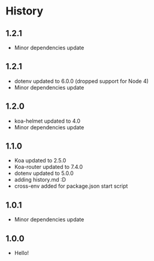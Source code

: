 # History

## 1.2.1

- Minor dependencies update

## 1.2.1

- dotenv updated to 6.0.0 (dropped support for Node 4)
- Minor dependencies update

## 1.2.0

- koa-helmet updated to 4.0
- Minor dependencies update

## 1.1.0

- Koa updated to 2.5.0
- Koa-router updated to 7.4.0
- dotenv updated to 5.0.0
- adding history.md :D
- cross-env added for package.json start script

## 1.0.1

- Minor dependencies update

## 1.0.0

- Hello!
